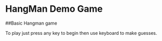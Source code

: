 # HangMan Demo Game

##Basic Hangman game

To play just press any key to begin then use keyboard to make guesses.
